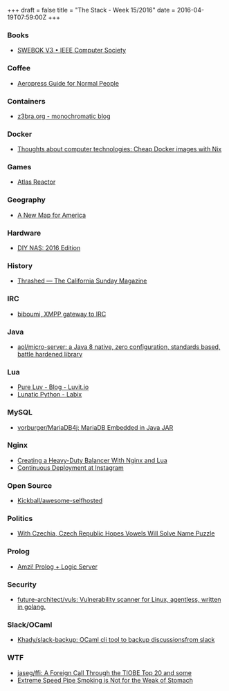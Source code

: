 +++
draft = false
title = "The Stack - Week 15/2016"
date = 2016-04-19T07:59:00Z
+++



### Books

 - [SWEBOK V3 • IEEE Computer Society][Swebokv3ieeecomputersociety]

[Swebokv3ieeecomputersociety]: https://www.computer.org/web/swebok/v3



### Coffee

 - [Aeropress Guide for Normal People][Aeropressguidefornormalpeople]

[Aeropressguidefornormalpeople]: http://www.antijenicdrift.com/2016/03/aeropress-guide-normal-people/



### Containers

 - [z3bra.org - monochromatic blog][Z3braorgmonochromaticblog]

[Z3braorgmonochromaticblog]: http://blog.z3bra.org/2016/03/hand-crafted-containers.html



### Docker

 - [Thoughts about computer technologies: Cheap Docker images with Nix][Thoughtsaboutcomputertechnologiescheapdockerimageswithnix]

[Thoughtsaboutcomputertechnologiescheapdockerimageswithnix]: http://lethalman.blogspot.de/2016/04/cheap-docker-images-with-nix_15.html



### Games

 - [Atlas Reactor][Atlasreactor]

[Atlasreactor]: https://www.atlasreactorgame.com/en/



### Geography

 - [A New Map for America][Anewmapforamericathenewyorktimes]

[Anewmapforamericathenewyorktimes]: http://www.nytimes.com/2016/04/17/opinion/sunday/a-new-map-for-america.html



### Hardware

 - [DIY NAS: 2016 Edition][Diynas2016editionbriansblog]

[Diynas2016editionbriansblog]: http://blog.brianmoses.net/2016/02/diy-nas-2016-edition.html



### History

 - [Thrashed — The California Sunday Magazine][Thrashedthecaliforniasundaymagazine]

[Thrashedthecaliforniasundaymagazine]: https://story.californiasunday.com/jake-phelps-thrasher



### IRC

 - [biboumi, XMPP gateway to IRC][Biboumixmppgatewaytoirc]

[Biboumixmppgatewaytoirc]: https://biboumi.louiz.org/



### Java

 - [aol/micro-server: a Java 8 native, zero configuration, standards based, battle hardened library][Aolmicroservermicroserverisajava8nativezeroconfigurationstandardsbasedbattlehardenedlibrarytorunjavarestmicroservicesviaastandardjavamainclasssupportingpuremicroserviceormicromonolithstyles]

[Aolmicroservermicroserverisajava8nativezeroconfigurationstandardsbasedbattlehardenedlibrarytorunjavarestmicroservicesviaastandardjavamainclasssupportingpuremicroserviceormicromonolithstyles]: https://github.com/aol/micro-server



### Lua

 - [Pure Luv - Blog - Luvit.io][Pureluvblogluvitio]
 - [Lunatic Python - Labix][Lunaticpythonlabix]

[Pureluvblogluvitio]: https://luvit.io/blog/pure-luv.html
[Lunaticpythonlabix]: http://labix.org/lunatic-python



### MySQL

 - [vorburger/MariaDB4j: MariaDB Embedded in Java JAR][Vorburgermariadb4jmariadbembeddedinjavajar]

[Vorburgermariadb4jmariadbembeddedinjavajar]: https://github.com/vorburger/MariaDB4j



### Nginx

 - [Creating a Heavy-Duty Balancer With Nginx and Lua][Creatingaheavydutybalancerwithnginxandlua]
 - [Continuous Deployment at Instagram][Continuousdeploymentatinstagramengineeringbloginstagramengineeringfacebook]

[Creatingaheavydutybalancerwithnginxandlua]: http://alexfernandez.github.io/2016/nginx-balancer.html
[Continuousdeploymentatinstagramengineeringbloginstagramengineeringfacebook]: http://engineering.instagram.com/posts/1125308487520335/continuous-deployment-at-instagram/



### Open Source

 - [Kickball/awesome-selfhosted][Kickballawesomeselfhostedthisisalistoffreesoftwarenetworkservicesandwebapplicationswhichcanbehostedlocallyselfhostingistheprocessoflocallyhostingandmanagingapplicationsinsteadofrentingfromsaasproviders]

[Kickballawesomeselfhostedthisisalistoffreesoftwarenetworkservicesandwebapplicationswhichcanbehostedlocallyselfhostingistheprocessoflocallyhostingandmanagingapplicationsinsteadofrentingfromsaasproviders]: https://github.com/Kickball/awesome-selfhosted



### Politics

 - [With Czechia, Czech Republic Hopes Vowels Will Solve Name Puzzle][Withczechiaczechrepublichopesvowelswillsolvenamepuzzlethenewyorktimes]

[Withczechiaczechrepublichopesvowelswillsolvenamepuzzlethenewyorktimes]: http://www.nytimes.com/2016/04/15/world/europe/czech-republic-seeking-a-snappier-nameconsiders-a-change.html



### Prolog

 - [Amzi! Prolog + Logic Server][Amziprologlogicserver]

[Amziprologlogicserver]: http://www.amzi.com/AmziPrologLogicServer/index.php



### Security

 - [future-architect/vuls: Vulnerability scanner for Linux, agentless, written in golang.][Futurearchitectvulsvulnerabilityscannerforlinuxagentlesswritteningolang]

[Futurearchitectvulsvulnerabilityscannerforlinuxagentlesswritteningolang]: https://github.com/future-architect/vuls



### Slack/OCaml

 - [Khady/slack-backup: OCaml cli tool to backup discussionsfrom slack][Khadyslackbackupocamlclitooltobackupdiscussionschannelsandconversationsfromslack]

[Khadyslackbackupocamlclitooltobackupdiscussionschannelsandconversationsfromslack]: https://github.com/Khady/slack-backup



### WTF

 - [jaseg/ffi: A Foreign Call Through the TIOBE Top 20 and some][Jasegffiaforeigncallthroughthetiobetop20andsome]
 - [Extreme Speed Pipe Smoking is Not for the Weak of Stomach][Extremespeedpipesmokingisnotfortheweakofstomachatlasobscura]

[Jasegffiaforeigncallthroughthetiobetop20andsome]: https://github.com/jaseg/ffi
[Extremespeedpipesmokingisnotfortheweakofstomachatlasobscura]: http://www.atlasobscura.com/articles/extreme-speed-pipe-smoking-is-not-for-the-weak-of-stomach
